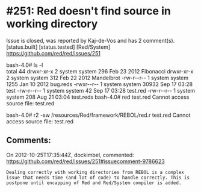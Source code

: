 
#251: Red doesn't find source in working directory
================================================================================
Issue is closed, was reported by Kaj-de-Vos and has 2 comment(s).
[status.built] [status.tested] [Red/System]
<https://github.com/red/red/issues/251>

bash-4.0# ls -l  
total 44
drwxr-xr-x 2 system system   296 Feb 23  2012 Fibonacci
drwxr-xr-x 2 system system   312 Feb 22  2012 Mandelbrot
-rw-r--r-- 1 system system  1255 Jan 10  2012 bug.reds
-rwxr--r-- 1 system system 30932 Sep 17 03:28 test
-rw-r--r-- 1 system system    42 Sep 17 03:28 test.red
-rw-r--r-- 1 system system   208 Aug 21 03:04 test.reds
bash-4.0# red test.red
Cannot access source file: test.red

bash-4.0# r2 -sw /resources/Red/framework/REBOL/red.r test.red
Cannot access source file: test.red



Comments:
--------------------------------------------------------------------------------

On 2012-10-25T17:35:44Z, dockimbel, commented:
<https://github.com/red/red/issues/251#issuecomment-9786623>

    Dealing correctly with working directories from REBOL is a complex issue that needs time (and lot of code) to handle correctly. This is postpone until encapping of Red and Red/System compiler is added.

